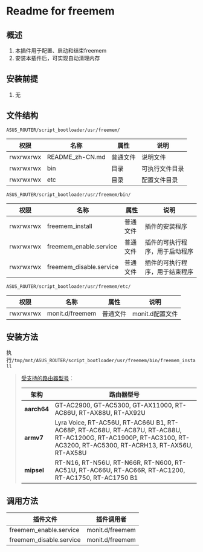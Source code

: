 # Readme for freemem

## 概述

1. 本插件用于配置、启动和结束freemem
2. 安装本插件后，可实现自动清理内存

## 安装前提

1. 无

## 文件结构

`ASUS_ROUTER/script_bootloader/usr/freemem/`

| 权限      | 名称            | 属性     | 说明           |
| --------- | --------------- | -------- | -------------- |
| rwxrwxrwx | README_zh-CN.md | 普通文件 | 说明文件       |
| rwxrwxrwx | bin             | 目录     | 可执行文件目录 |
| rwxrwxrwx | etc             | 目录     | 配置文件目录   |

`ASUS_ROUTER/script_bootloader/usr/freemem/bin/`

| 权限      | 名称                    | 属性     | 说明                           |
| --------- | ----------------------- | -------- | ------------------------------ |
| rwxrwxrwx | freemem_install         | 普通文件 | 插件的安装程序                 |
| rwxrwxrwx | freemem_enable.service  | 普通文件 | 插件的可执行程序，用于启动程序 |
| rwxrwxrwx | freemem_disable.service | 普通文件 | 插件的可执行程序，用于结束程序 |

`ASUS_ROUTER/script_bootloader/usr/freemem/etc/`

| 权限      | 名称            | 属性     | 说明            |
| --------- | --------------- | -------- | --------------- |
| rwxrwxrwx | monit.d/freemem | 普通文件 | monit.d配置文件 |

## 安装方法

执行`/tmp/mnt/ASUS_ROUTER/script_bootloader/usr/freemem/bin/freemem_install`

   > [受支持的路由器型号](https://github.com/Entware/Entware/wiki/Install-on-Asus-stock-firmware)：
   >
   > | 架构        | 路由器型号                                                                                                                                                        |
   > | ----------- | ----------------------------------------------------------------------------------------------------------------------------------------------------------------- |
   > | **aarch64** | GT-AC2900, GT-AC5300, GT-AX11000, RT-AC86U, RT-AX88U, RT-AX92U                                                                                                    |
   > | **armv7**   | Lyra Voice, RT-AC56U, RT-AC66U B1, RT-AC68P, RT-AC68U, RT-AC87U, RT-AC88U, RT-AC1200G, RT-AC1900P, RT-AC3100, RT-AC3200, RT-AC5300, RT-ACRH13, RT-AX56U, RT-AX58U |
   > | **mipsel**  | RT-N16, RT-N56U, RT-N66R, RT-N600, RT-AC51U, RT-AC66U, RT-AC66R, RT-AC1200, RT-AC1750, RT-AC1750 B1                                                               |

## 调用方法

| 插件文件                | 插件调用者      |
| ----------------------- | --------------- |
| freemem_enable.service  | monit.d/freemem |
| freemem_disable.service | monit.d/freemem |